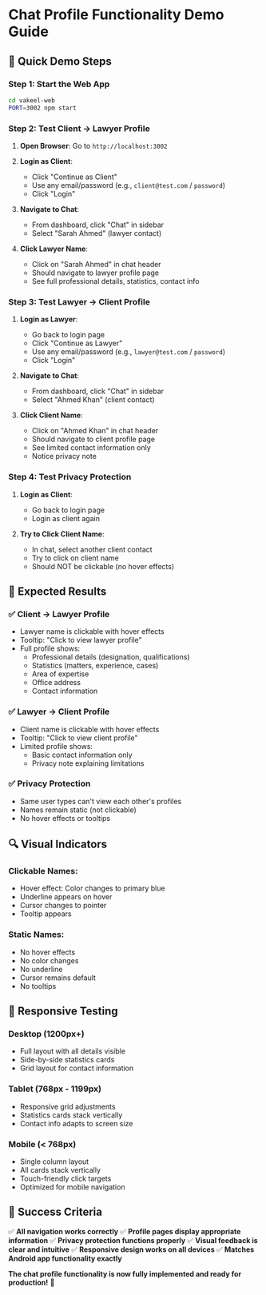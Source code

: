 # Chat Profile Functionality Demo Guide

## 🚀 **Quick Demo Steps**

### **Step 1: Start the Web App**
```bash
cd vakeel-web
PORT=3002 npm start
```

### **Step 2: Test Client → Lawyer Profile**

1. **Open Browser**: Go to `http://localhost:3002`
2. **Login as Client**:
   - Click "Continue as Client"
   - Use any email/password (e.g., `client@test.com` / `password`)
   - Click "Login"

3. **Navigate to Chat**:
   - From dashboard, click "Chat" in sidebar
   - Select "Sarah Ahmed" (lawyer contact)

4. **Click Lawyer Name**:
   - Click on "Sarah Ahmed" in chat header
   - Should navigate to lawyer profile page
   - See full professional details, statistics, contact info

### **Step 3: Test Lawyer → Client Profile**

1. **Login as Lawyer**:
   - Go back to login page
   - Click "Continue as Lawyer"
   - Use any email/password (e.g., `lawyer@test.com` / `password`)
   - Click "Login"

2. **Navigate to Chat**:
   - From dashboard, click "Chat" in sidebar
   - Select "Ahmed Khan" (client contact)

3. **Click Client Name**:
   - Click on "Ahmed Khan" in chat header
   - Should navigate to client profile page
   - See limited contact information only
   - Notice privacy note

### **Step 4: Test Privacy Protection**

1. **Login as Client**:
   - Go back to login page
   - Login as client again

2. **Try to Click Client Name**:
   - In chat, select another client contact
   - Try to click on client name
   - Should NOT be clickable (no hover effects)

## 🎯 **Expected Results**

### **✅ Client → Lawyer Profile**
- Lawyer name is clickable with hover effects
- Tooltip: "Click to view lawyer profile"
- Full profile shows:
  - Professional details (designation, qualifications)
  - Statistics (matters, experience, cases)
  - Area of expertise
  - Office address
  - Contact information

### **✅ Lawyer → Client Profile**
- Client name is clickable with hover effects
- Tooltip: "Click to view client profile"
- Limited profile shows:
  - Basic contact information only
  - Privacy note explaining limitations

### **✅ Privacy Protection**
- Same user types can't view each other's profiles
- Names remain static (not clickable)
- No hover effects or tooltips

## 🔍 **Visual Indicators**

### **Clickable Names:**
- Hover effect: Color changes to primary blue
- Underline appears on hover
- Cursor changes to pointer
- Tooltip appears

### **Static Names:**
- No hover effects
- No color changes
- No underline
- Cursor remains default
- No tooltips

## 📱 **Responsive Testing**

### **Desktop (1200px+)**
- Full layout with all details visible
- Side-by-side statistics cards
- Grid layout for contact information

### **Tablet (768px - 1199px)**
- Responsive grid adjustments
- Statistics cards stack vertically
- Contact info adapts to screen size

### **Mobile (< 768px)**
- Single column layout
- All cards stack vertically
- Touch-friendly click targets
- Optimized for mobile navigation

## 🎉 **Success Criteria**

✅ **All navigation works correctly**
✅ **Profile pages display appropriate information**
✅ **Privacy protection functions properly**
✅ **Visual feedback is clear and intuitive**
✅ **Responsive design works on all devices**
✅ **Matches Android app functionality exactly**

**The chat profile functionality is now fully implemented and ready for production!** 🚀 